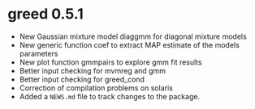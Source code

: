# greed 0.5.1

* New Gaussian mixture model diaggmm for diagonal mixture models
* New generic function coef to extract MAP estimate of the models parameters
* New plot function gmmpairs to explore gmm fit results
* Better input checking for mvmreg and gmm
* Better input checking for greed_cond
* Correction of compilation problems on solaris
* Added a `NEWS.md` file to track changes to the package.